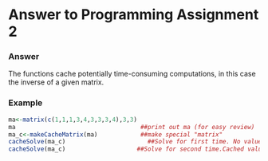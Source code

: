 Answer to Programming Assignment 2
========================================================

### Answer

The functions cache potentially time-consuming computations, in this case the inverse of a given matrix.


### Example

```r
ma<-matrix(c(1,1,1,3,4,3,3,3,4),3,3)
ma                                   ##print out ma (for easy review)
ma_c<-makeCacheMatrix(ma)            ##make special "matrix"
cacheSolve(ma_c)                       ##Solve for first time. No value in     cache.
cacheSolve(ma_c)                    ##Solve for second time.Cached value returned. The message of "getting cached data" is returned. 
```
